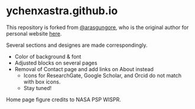 # ychenxastra.github.io

This repository is forked from [@arasgungore](https://github.com/arasgungore), who is the original author for personal website [here](https://arasgungore.github.io).

Several sections and designes are made correspondingly.
- Color of background & font
- Adjusted blocks on several pages
- Removal of Contact page and add links on About instead
  - Icons for ResearchGate, Google Scholar, and Orcid do not match with box icons.
  - Stay tuned!

Home page figure credits to NASA PSP WISPR.

